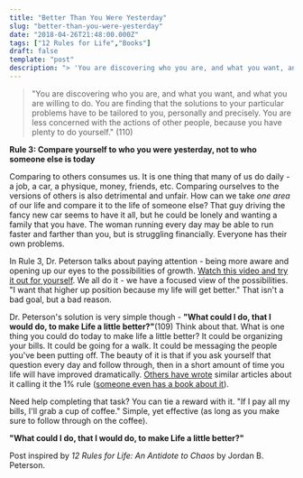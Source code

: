 ```yaml
---
title: "Better Than You Were Yesterday"
slug: "better-than-you-were-yesterday"
date: "2018-04-26T21:48:00.000Z"
tags: ["12 Rules for Life","Books"]
draft: false
template: "post"
description: "> 'You are discovering who you are, and what you want, and what you are willing to do. You are finding that the solutions to your particular problems have to be tailored to you, personally and..."
---
```


> "You are discovering who you are, and what you want, and what you are willing to do. You are finding that the solutions to your particular problems have to be tailored to you, personally and precisely. You are less concerned with the actions of other people, because you have plenty to do yourself." (110)

**Rule 3: Compare yourself to who you were yesterday, not to who someone else is today**

Comparing to others consumes us. It is one thing that many of us do daily - a job, a car, a physique, money, friends, etc. Comparing ourselves to the versions of others is also detrimental and unfair. How can we take *one area* of our life and compare it to the life of someone else? That guy driving the fancy new car seems to have it all, but he could be lonely and wanting a family that you have. The woman running every day may be able to run faster and farther than you, but is struggling financially. Everyone has their own problems.

In Rule 3, Dr. Peterson talks about paying attention - being more aware and opening up our eyes to the possibilities of growth. [Watch this video and try it out for yourself](https://www.youtube.com/watch?v=vJG698U2Mvo). We all do it - we have a focused view of the possibilities. "I want that higher up position because my life will get better." That isn't a bad goal, but a bad reason.

Dr. Peterson's solution is very simple though - **"What could I do, that I would do, to make Life a little better?"**(109) Think about that. What is one thing you could do today to make life a little better? It could be organizing your bills. It could be going for a walk. It could be messaging the people you've been putting off. The beauty of it is that if you ask yourself that question every day and follow through, then in a short amount of time you life will have improved dramatically. [Others have wrote](https://www.google.com/search?q=the+1%25+daily+rule&amp;oq=the+1%25+daily+rule&amp;aqs=chrome..69i57j69i64l3.6532j0j3&amp;sourceid=chrome&amp;ie=UTF-8) similar articles about it calling it the 1% rule ([someone even has a book about it](https://www.1percentrulebook.com/launch)).

Need help completing that task? You can tie a reward with it. "If I pay all my bills, I'll grab a cup of coffee." Simple, yet effective (as long as you make sure to follow through on the coffee).

**"What could I do, that I would do, to make Life a little better?"**


Post inspired by *12 Rules for Life: An Antidote to Chaos* by Jordan B. Peterson.
